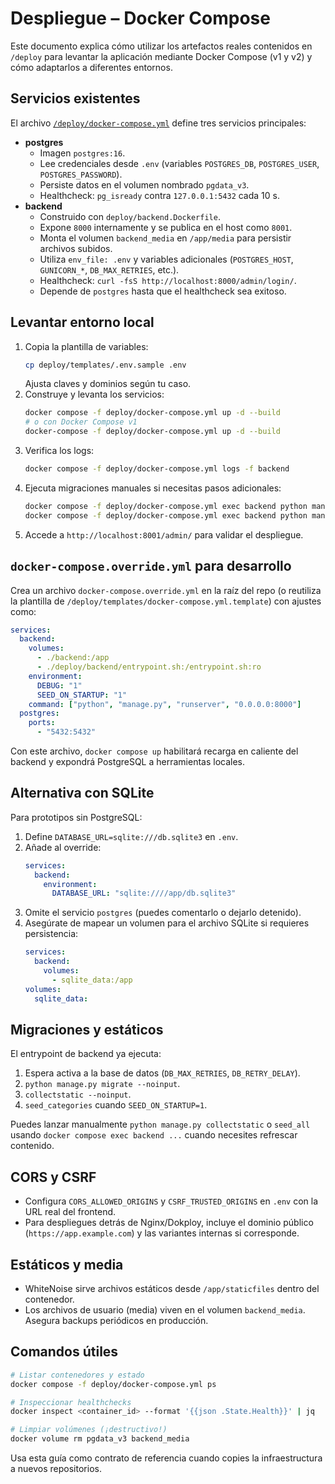 # Despliegue – Docker Compose

Este documento explica cómo utilizar los artefactos reales contenidos en `/deploy` para levantar la aplicación mediante Docker Compose (v1 y v2) y cómo adaptarlos a diferentes entornos.

## Servicios existentes

El archivo [`/deploy/docker-compose.yml`](../../deploy/docker-compose.yml) define tres servicios principales:

- **postgres**
  - Imagen `postgres:16`.
  - Lee credenciales desde `.env` (variables `POSTGRES_DB`, `POSTGRES_USER`, `POSTGRES_PASSWORD`).
  - Persiste datos en el volumen nombrado `pgdata_v3`.
  - Healthcheck: `pg_isready` contra `127.0.0.1:5432` cada 10 s.
- **backend**
  - Construido con `deploy/backend.Dockerfile`.
  - Expone `8000` internamente y se publica en el host como `8001`.
  - Monta el volumen `backend_media` en `/app/media` para persistir archivos subidos.
  - Utiliza `env_file: .env` y variables adicionales (`POSTGRES_HOST`, `GUNICORN_*`, `DB_MAX_RETRIES`, etc.).
  - Healthcheck: `curl -fsS http://localhost:8000/admin/login/`.
  - Depende de `postgres` hasta que el healthcheck sea exitoso.

## Levantar entorno local

1. Copia la plantilla de variables:
   ```bash
   cp deploy/templates/.env.sample .env
   ```
   Ajusta claves y dominios según tu caso.
2. Construye y levanta los servicios:
   ```bash
   docker compose -f deploy/docker-compose.yml up -d --build
   # o con Docker Compose v1
   docker-compose -f deploy/docker-compose.yml up -d --build
   ```
3. Verifica los logs:
   ```bash
   docker compose -f deploy/docker-compose.yml logs -f backend
   ```
4. Ejecuta migraciones manuales si necesitas pasos adicionales:
   ```bash
   docker compose -f deploy/docker-compose.yml exec backend python manage.py migrate
   docker compose -f deploy/docker-compose.yml exec backend python manage.py createsuperuser
   ```
5. Accede a `http://localhost:8001/admin/` para validar el despliegue.

## `docker-compose.override.yml` para desarrollo

Crea un archivo `docker-compose.override.yml` en la raíz del repo (o reutiliza la plantilla de `/deploy/templates/docker-compose.yml.template`) con ajustes como:

```yaml
services:
  backend:
    volumes:
      - ./backend:/app
      - ./deploy/backend/entrypoint.sh:/entrypoint.sh:ro
    environment:
      DEBUG: "1"
      SEED_ON_STARTUP: "1"
    command: ["python", "manage.py", "runserver", "0.0.0.0:8000"]
  postgres:
    ports:
      - "5432:5432"
```

Con este archivo, `docker compose up` habilitará recarga en caliente del backend y expondrá PostgreSQL a herramientas locales.

## Alternativa con SQLite

Para prototipos sin PostgreSQL:

1. Define `DATABASE_URL=sqlite:///db.sqlite3` en `.env`.
2. Añade al override:
   ```yaml
   services:
     backend:
       environment:
         DATABASE_URL: "sqlite:////app/db.sqlite3"
   ```
3. Omite el servicio `postgres` (puedes comentarlo o dejarlo detenido).
4. Asegúrate de mapear un volumen para el archivo SQLite si requieres persistencia:
   ```yaml
   services:
     backend:
       volumes:
         - sqlite_data:/app
   volumes:
     sqlite_data:
   ```

## Migraciones y estáticos

El entrypoint de backend ya ejecuta:

1. Espera activa a la base de datos (`DB_MAX_RETRIES`, `DB_RETRY_DELAY`).
2. `python manage.py migrate --noinput`.
3. `collectstatic --noinput`.
4. `seed_categories` cuando `SEED_ON_STARTUP=1`.

Puedes lanzar manualmente `python manage.py collectstatic` o `seed_all` usando `docker compose exec backend ...` cuando necesites refrescar contenido.

## CORS y CSRF

- Configura `CORS_ALLOWED_ORIGINS` y `CSRF_TRUSTED_ORIGINS` en `.env` con la URL real del frontend.
- Para despliegues detrás de Nginx/Dokploy, incluye el dominio público (`https://app.example.com`) y las variantes internas si corresponde.

## Estáticos y media

- WhiteNoise sirve archivos estáticos desde `/app/staticfiles` dentro del contenedor.
- Los archivos de usuario (media) viven en el volumen `backend_media`. Asegura backups periódicos en producción.

## Comandos útiles

```bash
# Listar contenedores y estado
docker compose -f deploy/docker-compose.yml ps

# Inspeccionar healthchecks
docker inspect <container_id> --format '{{json .State.Health}}' | jq

# Limpiar volúmenes (¡destructivo!)
docker volume rm pgdata_v3 backend_media
```

Usa esta guía como contrato de referencia cuando copies la infraestructura a nuevos repositorios.
